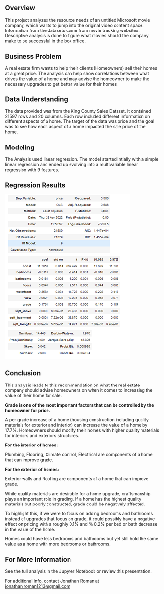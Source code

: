 ## Overview
This project analyzes the resource needs of an untitled Microsoft movie company, which wants to jump into the original video content space. Information from the datasets came from movie tracking websites. Descriptive analysis is done to figure what movies should the company make to be successful in the box office.

## Business Problem
A real estate firm wants to help their clients (Homeowners) sell their homes at a great price. The analysis can help show correlations between what drives the value of a home and may advise the homeowner to make the necessary upgrades to get better value for their homes.

## Data Understanding
The data provided was from the King County Sales Dataset. It contained 21597 rows and 20 columns. Each row included different information on different aspects of a home. The target of the data was price and the goal was to see how each aspect of a home impacted the sale price of the home.

## Modeling
The Analysis used linear regression. The model started intially with a simple linear regression and ended up evolving into a multivariable linear regression with 9 features. 

## Regression Results
![](images/Screenshot%202022-04-28%20140137.png)




## Conclusion
This analysis leads to this recommendation on what the real estate company should advise homeowners on when it comes to increasing the value of their home for sale.

<b>Grade is one of the most important factors that can be controlled by the homeowner for price.</b>

A per grade increase of a home (housing construction including quality materials for exterior and interior) can increase the value of a home by 17.7%. Homeowners should modify their homes with higher quality materials for interiors and exteriors structures.

<b>For the interior of homes:</b>

Plumbing, Flooring, Climate control, Electrical are components of a home that can improve grade.

<b>For the exterior of homes:</b>

Exterior walls and Roofing are components of a home that can improve grade.

While quality materials are desirable for a home upgrade, craftsmanship plays an important role in grading. If a home has the highest quality materials but poorly constructed, grade could be negatively affected.

To highlight this, if we were to focus on adding bedrooms and bathrooms instead of upgrades that focus on grade, it could possibly have a negative effect on pricing with a roughly 0.1% and % 0.2% per bed or bath decrease in the value of the home.

Homes could have less bedrooms and bathrooms but yet still hold the same value as a home with more bedrooms or bathrooms.

## For More Information
See the full analysis in the Jupyter Notebook or review this presentation.

For additional info, contact Jonathan Roman at [jonathan.roman1213@gmail.com](mailto:jonathan.roman1213@gmail.com)
